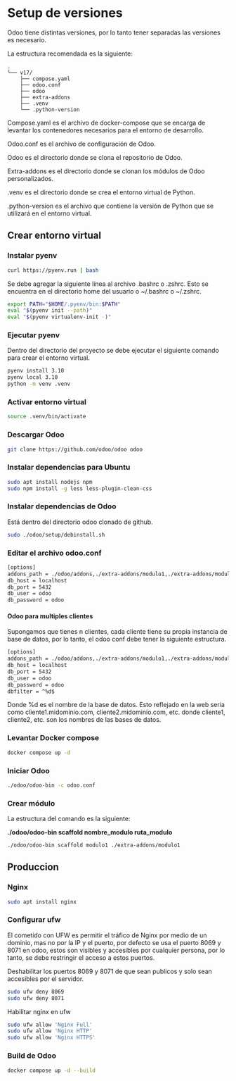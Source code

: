 # Setup de versiones

Odoo tiene distintas versiones, por lo tanto tener separadas las versiones es necesario.

La estructura recomendada es la siguiente:

```
.
└── v17/
    ├── compose.yaml
    ├── odoo.conf
    ├── odoo
    ├── extra-addons
    ├── .venv
    └── .python-version
```

Compose.yaml es el archivo de docker-compose que se encarga de levantar los contenedores necesarios para el entorno de desarrollo.

Odoo.conf es el archivo de configuración de Odoo.

Odoo es el directorio donde se clona el repositorio de Odoo.

Extra-addons es el directorio donde se clonan los módulos de Odoo personalizados.

.venv es el directorio donde se crea el entorno virtual de Python.

.python-version es el archivo que contiene la versión de Python que se utilizará en el entorno virtual.

## Crear entorno virtual

### Instalar pyenv

```bash
curl https://pyenv.run | bash
```

Se debe agregar la siguiente línea al archivo .bashrc o .zshrc.
Esto se encuentra en el directorio home del usuario o ~/.bashrc o ~/.zshrc.

```bash
export PATH="$HOME/.pyenv/bin:$PATH"
eval "$(pyenv init --path)"
eval "$(pyenv virtualenv-init -)"
```

### Ejecutar pyenv

Dentro del directorio del proyecto se debe ejecutar el siguiente comando para crear el entorno virtual.

```bash
pyenv install 3.10
pyenv local 3.10
python -m venv .venv
```

### Activar entorno virtual

```bash
source .venv/bin/activate
```

### Descargar Odoo

```bash
git clone https://github.com/odoo/odoo odoo
```

### Instalar dependencias para Ubuntu

```bash
sudo apt install nodejs npm
sudo npm install -g less less-plugin-clean-css
```

### Instalar dependencias de Odoo

Está dentro del directorio odoo clonado de github.

```bash
sudo ./odoo/setup/debinstall.sh
```

### Editar el archivo odoo.conf

```bash
[options]
addons_path = ./odoo/addons,./extra-addons/modulo1,./extra-addons/modulo2
db_host = localhost
db_port = 5432
db_user = odoo
db_password = odoo
```

#### Odoo para multiples clientes

Supongamos que tienes n clientes, cada cliente tiene su propia instancia de base de datos, por lo tanto, el odoo conf debe tener la siguiente estructura.

```bash
[options]
addons_path = ./odoo/addons,./extra-addons/modulo1,./extra-addons/modulo2
db_host = localhost
db_port = 5432
db_user = odoo
db_password = odoo
dbfilter = ^%d$
```

Donde %d es el nombre de la base de datos. Esto reflejado en la web seria como cliente1.midominio.com, cliente2.midominio.com, etc. donde cliente1, cliente2, etc. son los nombres de las bases de datos.

### Levantar Docker compose

```bash
docker compose up -d
```

### Iniciar Odoo

```bash
./odoo/odoo-bin -c odoo.conf
```

### Crear módulo

La estructura del comando es la siguiente:

**./odoo/odoo-bin scaffold nombre_modulo ruta_modulo**

```bash
./odoo/odoo-bin scaffold modulo1 ./extra-addons/modulo1
```

## Produccion

### Nginx

```bash
sudo apt install nginx
```

### Configurar ufw

El cometido con UFW es permitir el tráfico de Nginx por medio de un dominio, mas no por la IP y el puerto, por defecto se usa el puerto 8069 y 8071 en odoo, estos son visibles y accesibles por cualquier persona, por lo tanto, se debe restringir el acceso a estos puertos.

Deshabilitar los puertos 8069 y 8071 de que sean publicos y solo sean accesibles por el servidor.

```bash
sudo ufw deny 8069
sudo ufw deny 8071
```

Habilitar nginx en ufw
```bash
sudo ufw allow 'Nginx Full'
sudo ufw allow 'Nginx HTTP'
sudo ufw allow 'Nginx HTTPS'
```

### Build de Odoo

```bash
docker compose up -d --build
```